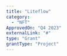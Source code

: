 ```yaml
---
title: "Liteflow"
category:
  - "NFT"
ApprovedOn: "Q4 2023"
externalLink: "#"
type: "Grant"
grantType: "Project"
---
```

